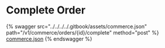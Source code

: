 # Complete Order

{% swagger src="../../../../.gitbook/assets/commerce.json" path="/v1/commerce/orders/{id}/complete" method="post" %}
[commerce.json](../../../../.gitbook/assets/commerce.json)
{% endswagger %}
